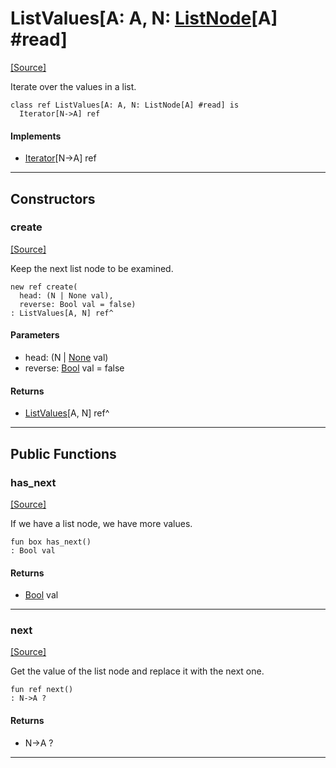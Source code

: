 # ListValues\[A: A, N: [ListNode](collections-ListNode.md)\[A\] #read\]
<span class="source-link">[[Source]](src/collections/list.md#L714)</span>

Iterate over the values in a list.


```pony
class ref ListValues[A: A, N: ListNode[A] #read] is
  Iterator[N->A] ref
```

#### Implements

* [Iterator](builtin-Iterator.md)\[N->A\] ref

---

## Constructors

### create
<span class="source-link">[[Source]](src/collections/list.md#L721)</span>


Keep the next list node to be examined.


```pony
new ref create(
  head: (N | None val),
  reverse: Bool val = false)
: ListValues[A, N] ref^
```
#### Parameters

*   head: (N | [None](builtin-None.md) val)
*   reverse: [Bool](builtin-Bool.md) val = false

#### Returns

* [ListValues](collections-ListValues.md)\[A, N\] ref^

---

## Public Functions

### has_next
<span class="source-link">[[Source]](src/collections/list.md#L728)</span>


If we have a list node, we have more values.


```pony
fun box has_next()
: Bool val
```

#### Returns

* [Bool](builtin-Bool.md) val

---

### next
<span class="source-link">[[Source]](src/collections/list.md#L734)</span>


Get the value of the list node and replace it with the next one.


```pony
fun ref next()
: N->A ?
```

#### Returns

* N->A ?

---

